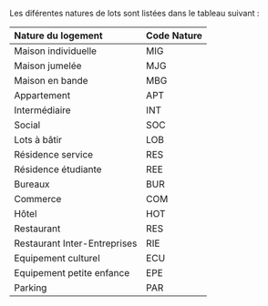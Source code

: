 Les diférentes natures de lots sont listées dans le tableau suivant :

**Nature du logement**|**Code Nature**
:--- | :---
Maison individuelle|MIG
Maison jumelée|MJG
Maison en bande|MBG
Appartement|APT
Intermédiaire|INT
Social|SOC
Lots à bâtir|LOB
Résidence service|RES
Résidence étudiante|REE
Bureaux|BUR
Commerce|COM
Hôtel|HOT
Restaurant|RES
Restaurant Inter-Entreprises|RIE
Equipement culturel|ECU
Equipement petite enfance|EPE
Parking|PAR